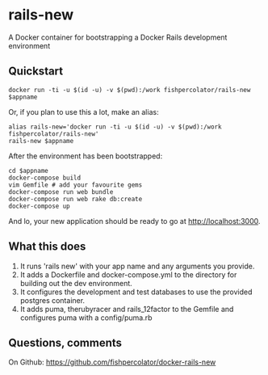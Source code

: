 # rails-new

A Docker container for bootstrapping a Docker Rails development environment

## Quickstart

    docker run -ti -u $(id -u) -v $(pwd):/work fishpercolator/rails-new $appname

Or, if you plan to use this a lot, make an alias:

    alias rails-new='docker run -ti -u $(id -u) -v $(pwd):/work fishpercolator/rails-new'
    rails-new $appname

After the environment has been bootstrapped:

    cd $appname
    docker-compose build
    vim Gemfile # add your favourite gems
    docker-compose run web bundle
    docker-compose run web rake db:create
    docker-compose up
    
And lo, your new application should be ready to go at <http://localhost:3000>.

## What this does

1. It runs 'rails new' with your app name and any arguments you provide.
2. It adds a Dockerfile and docker-compose.yml to the directory for building out the dev environment.
3. It configures the development and test databases to use the provided postgres container.
4. It adds puma, therubyracer and rails_12factor to the Gemfile and configures puma with a config/puma.rb

## Questions, comments

On Github: <https://github.com/fishpercolator/docker-rails-new>
